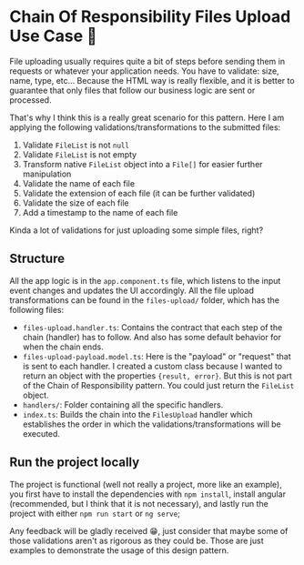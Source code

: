 # Chain Of Responsibility Files Upload Use Case 🔗

File uploading usually requires quite a bit of steps before sending them in requests or whatever your
application needs. You have to validate: size, name, type, etc... Because the HTML way is really flexible,
and it is better to guarantee that only files that follow our business logic are sent or processed.

That's why I think this is a really great scenario for this pattern. Here I am applying the following
validations/transformations to the submitted files:

1. Validate `FileList` is not `null`
2. Validate `FileList` is not empty
3. Transform native `FileList` object into a `File[]` for easier further manipulation
4. Validate the name of each file
5. Validate the extension of each file (it can be further validated)
6. Validate the size of each file
7. Add a timestamp to the name of each file

Kinda a lot of validations for just uploading some simple files, right?

## Structure

All the app logic is in the `app.component.ts` file, which listens to the input event changes and updates
the UI accordingly. All the file upload transformations can be found in the `files-upload/` folder, which has the
following files:

- `files-upload.handler.ts`: Contains the contract that each step of the chain (handler) has to follow. And also has some default behavior for when the chain ends.
- `files-upload-payload.model.ts`: Here is the "payload" or "request" that is sent to each handler. I created a custom class because I wanted to return an object with the properties `{result, error}`. But this is not part of the Chain of Responsibility pattern. You could just return the `FileList` object.
- `handlers/`: Folder containing all the specific handlers.
- `index.ts`: Builds the chain into the `FilesUpload` handler which establishes the order in which the validations/transformations will be executed.

## Run the project locally

The project is functional (well not really a project, more like an example), you first have to install the
dependencies with `npm install`, install angular (recommended, but I think that it is not necessary), and lastly
run the project with either `npm run start` or `ng serve`;

Any feedback will be gladly received 😁, just consider that maybe some of those validations aren't as rigorous
as they could be. Those are just examples to demonstrate the usage of this design pattern.
